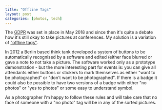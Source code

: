 ```yaml
---
title: "Offline Tags"
layout: post
categories: [photos, tech]
---
```


The <a href="https://en.wikipedia.org/wiki/General_Data_Protection_Regulation">GDPR</a> was set in place in May 2018 and since then it's quite a debate how it's still okay to take pictures at conferences.
My solution is a variation of <a href="https://offlinetags.wordpress.com/">"offline tags"</a>.

In 2012 a Berlin based think tank developed a system of buttons to be automatically recognised by a software and edited (either face blurred or gave a note to not take a picture. The software worked only as a prototype demonstration - but the more interesting part for events is: you can give all attendants either buttons or stickers to mark themselves as either "want to be photographed" or "don't want to be photographed".
If there is a badge it could also be possible to have two versions of a badge with either "no photos" or "yes to photos" or some easy to understand symbol.

As a photographer I'm happy to follow these rules and will take care that no face of someone with a "no photo" tag will be in any of the sorted pictures.
